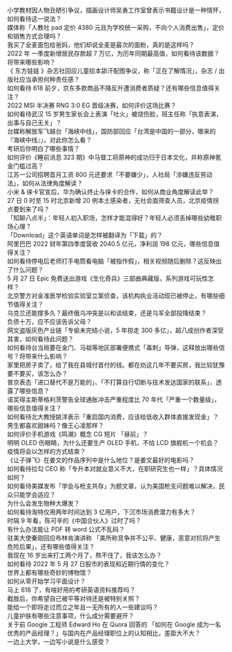 小学教材因人物丑陋引争议，插画设计师吴勇工作室曾表示书籍设计是一种情怀，如何看待这一说法？  
媒体称「人教社 pad 定价 4380 元且为学校统一采购，不向个人消费出售」，定价和销售方式合理吗？  
我买了全麦面包给爸妈，他们却说全麦是最次的面粉，真的是这样吗？  
2022 年 一季度新增居民存款超 7 万亿，为历年同期最高值，如何看待该数据？将带来哪些影响？  
《 东方娃娃 》杂志社回应儿童绘本舔汗配图争议，称「正在了解情况」，杂志 / 出版社应当承担何种责任感？  
如何看待 618 前夕，京东多款商品不降反升遭消费者质疑？还有哪些信息值得关注？  
2022 MSI 半决赛 RNG 3:0 EG 晋级决赛，如何评价这场比赛？  
如何看待武汉 15 岁男生家长会上表演「吐火」被烧伤脸，班主任称「执意表演，出事与自己无关」？  
台媒称解放军飞越台「海峡中线」，国防部回应「台湾是中国的一部分，哪来的『海峡中线』」，对此你怎么看？  
考研后你明白了哪些事情？  
如何评价《睡前消息 323 期》中马督工将原神的成功归于日本文化，并称原神氪金门槛过高？  
江苏一公司招聘首月工资 800 元还要求「不要嫌少」，人社局「涉嫌违反劳动法」，如何从法律角度解读？  
小米 & 徕卡官宣后，华为确认终止与徕卡的合作，如何从商业角度解读此举？  
27 日 0 时至 15 时北京新增 20 例本土感染者，无社会面筛查人员，北京疫情拐点要到来了吗？  
「知聊八点半」：年轻人初入职场，怎样才能混得好？年轻人必须丢掉哪些幼稚职场心理？  
「Download」这个英语单词是怎样被翻译为「下载」的？  
阿里巴巴 2022 财年第四季度营收 2040.5 亿元，净利润 198 亿元，哪些信息值得关注？  
如何看待停电后老师打手电筒看电脑「被指作假」，相关视频随后删除？这反映出了什么问题？  
5 月 27 日 Epic 免费送出游戏《生化奇兵》三部曲典藏版，系列游戏可玩性怎样？  
北京警方对金准医学检验实验室立案侦查，该机构执业活动现已被停止，有哪些细节值得关注？  
乌克兰还能撑多久？最终俄乌冲突是以和谈结束，还是乌军全部投降结束？  
负债十万，应不应该告诉父母？  
网文盗版灰色产业链「专偷未完结小说，5 年掠走 300 多亿」，超八成创作者深受其害，如何看待此问题？  
如何看待台当局要在金门、马祖等地区部署便携式「毒刺」导弹，这释放出哪些信号？将带来什么影响？  
家里把房子卖了，给了我在县城付首付的钱。都在劝这几年不要买房，我比较犹豫要不要买，该怎么办？  
普京表态「进口替代不是万能的」、「不打算自行切断与技术发达国家的联系」，透露了哪些信息？  
诺奖得主斯蒂格利茨警告全球通胀冲击严重程度比 70 年代「严重一个数量级」，哪些信息值得关注？  
如何看待北大教授姚洋表示「重启国内消费，应该给低收入群体直接发现金」？  
男生都喜欢甜妹吗？像王心凌那样？  
如何评价手机游戏《鸣潮》概念 CG 短片 「昼前」？  
明明 OLED 伤眼睛，为什么还要生产 OLED 手机，不给 LCD 旗舰机一个机会？  
疫情将会以怎样的方式结束？  
《让子弹飞》在姜文的作品序列中是什么地位？是姜文最好的电影吗？  
如何看待拉勾 CEO 称「专升本对就业意义不大，在职研究生也一样」？具体情况如何？  
如何看待美媒发布「学会与枪支共存」为题文章，认为美国枪支问题难以解决，民众只能学会适应？  
为什么会发生物种大爆发？  
如何看待淘特仅用两年时间达到 3 亿用户，下沉市场消费潜力有多大？  
时隔 9 年看，陈可辛的《中国合伙人》过时了吗？  
有什么办法能让 PDF 转 word 公式不乱码？  
驻美大使秦刚回应布林肯演讲称 「美所称竞争并不公平、健康，恶意对抗将产生危险后果」，还有哪些值得关注？  
我现在 16 岁出来打工两个月了，熬不住了，我该怎么办？  
如何看待 2022 年 5 月 27 日股市的表现和近期行情的变化？  
世界上都有哪些奇妙的博物馆？  
如何从零开始学习平面设计？  
马上 618 了，有啥好用的考研英语资料推荐吗？  
截肢后，你希望自己被平等对待还是被特别关照？  
能给一个即将走过而立之年且一无所有的人一些建议吗？  
儿童护肤有哪些注意事项，什么成分需要避开？  
关于前 Google 工程师 Edward Ho 在 Quora 回答的 「如何在 Google 成为一名优秀的产品经理？」与国内在产品经理职位上的认知相比，差距大不大？  
一边上大学，一边写小说是什么感受？  
